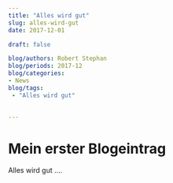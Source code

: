 ```yaml
---
title: "Alles wird gut"  
slug: alles-wird-gut
date: 2017-12-01

draft: false

blog/authors: Robert Stephan
blog/periods: 2017-12
blog/categories: 
- News
blog/tags:
 - "Alles wird gut"

  
---
```

# Mein erster Blogeintrag
Alles wird gut ....